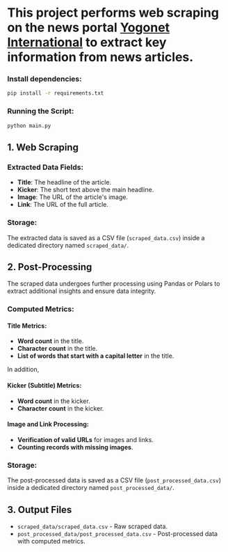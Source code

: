 # This project performs web scraping on the news portal [Yogonet International](https://www.yogonet.com/international/) to extract key information from news articles.

### Install dependencies:
   ```bash
   pip install -r requirements.txt
   ```
### Running the Script:

```bash
python main.py
   ```

## 1. Web Scraping

### Extracted Data Fields:
- **Title**: The headline of the article.
- **Kicker**: The short text above the main headline.
- **Image**: The URL of the article's image.
- **Link**: The URL of the full article.

### Storage:
The extracted data is saved as a CSV file (`scraped_data.csv`) inside a dedicated directory named `scraped_data/`.

## 2. Post-Processing
The scraped data undergoes further processing using Pandas or Polars to extract additional insights and ensure data integrity.

### Computed Metrics:
#### Title Metrics:
- **Word count** in the title.
- **Character count** in the title.
- **List of words that start with a capital letter** in the title.

In addition,

#### Kicker (Subtitle) Metrics:
- **Word count** in the kicker.
- **Character count** in the kicker.

#### Image and Link Processing:
- **Verification of valid URLs** for images and links.
- **Counting records with missing images**.

### Storage:
The post-processed data is saved as a CSV file (`post_processed_data.csv`) inside a dedicated directory named `post_processed_data/`.

## 3. Output Files
- `scraped_data/scraped_data.csv` - Raw scraped data.
- `post_processed_data/post_processed_data.csv` - Post-processed data with computed metrics.

